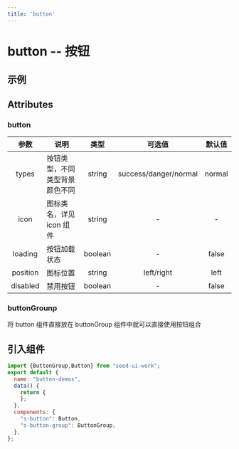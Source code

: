 ```yaml
---
title: 'button'
---
```

# button -- 按钮
## 示例
<ClientOnly>
<button-demos/>
</ClientOnly>

## Attributes
### button

|参数           |说明           |类型     |可选值  |默认值 |
|:-------------:|------------|:-------:|:------:|:------:|
| types | 按钮类型，不同类型背景颜色不同 | string | success/danger/normal | normal |
|icon| 图标类名，详见 icon 组件|string| - | - |
| loading | 按钮加载状态 | boolean | - | false |
| position | 图标位置 | string | left/right | left |
| disabled | 禁用按钮 | boolean | - | false |

### buttonGrounp
将 button 组件直接放在 buttonGroup 组件中就可以直接使用按钮组合

## 引入组件
```js
import {ButtonGroup,Button} from "seed-ui-work";
export default {
  name: "button-demos",
  data() {
    return {
    };
  },
  components: {
    "s-button": Button,
    "s-button-group": ButtonGroup,
  },
};
```